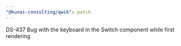 ```yaml
---
"@kunai-consulting/qwik": patch
---
```


DS-437 Bug with the keyboard in the Switch component while first rendering
